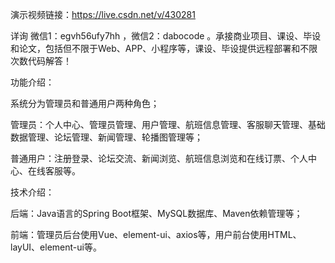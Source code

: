 演示视频链接：https://live.csdn.net/v/430281

详询 微信1：egvh56ufy7hh ，微信2：dabocode 。承接商业项目、课设、毕设和论文，包括但不限于Web、APP、小程序等，课设、毕设提供远程部署和不限次数代码解答！

功能介绍：

系统分为管理员和普通用户两种角色；

管理员：个人中心、管理员管理、用户管理、航班信息管理、客服聊天管理、基础数据管理、论坛管理、新闻管理、轮播图管理等；

普通用户：注册登录、论坛交流、新闻浏览、航班信息浏览和在线订票、个人中心、在线客服等。

技术介绍：

后端：Java语言的Spring Boot框架、MySQL数据库、Maven依赖管理等；

前端：管理员后台使用Vue、element-ui、axios等，用户前台使用HTML、layUI、element-ui等。
